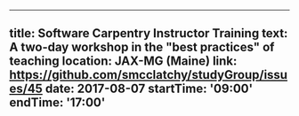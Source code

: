  ---
title: Software Carpentry Instructor Training
text: A two-day workshop in the "best practices" of teaching
location: JAX-MG (Maine)
link: https://github.com/smcclatchy/studyGroup/issues/45
date: 2017-08-07
startTime: '09:00'
endTime: '17:00'
---